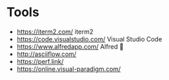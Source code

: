 # Tools

- https://iterm2.com/ iterm2
- https://code.visualstudio.com/ Visual Studio Code
- https://www.alfredapp.com/ Alfred 💸
- http://asciiflow.com/
- https://perf.link/
- https://online.visual-paradigm.com/
